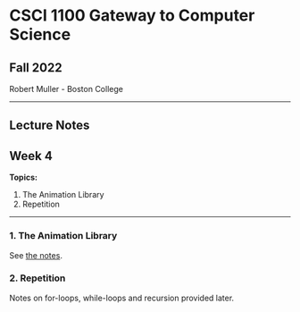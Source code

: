 # CSCI 1100 Gateway to Computer Science

## Fall 2022

Robert Muller - Boston College

---

## Lecture Notes
## Week 4

**Topics:**

1. The Animation Library
2. Repetition

---

### 1. The Animation Library

See [the notes](https://github.com/BC-CSCI1100/f22/blob/main/resources/animate.md).

### 2. Repetition

Notes on for-loops, while-loops and recursion provided later.
